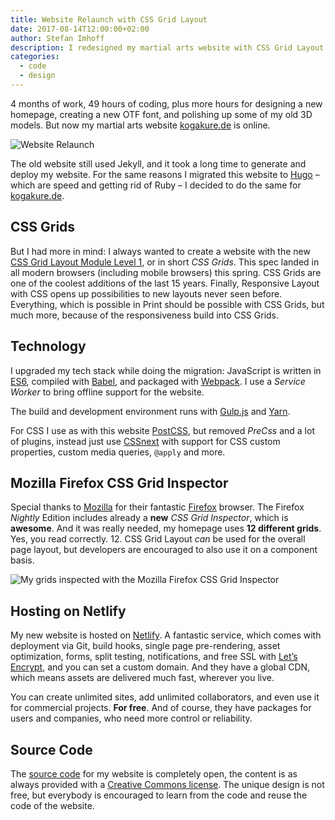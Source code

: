 ```yaml
---
title: Website Relaunch with CSS Grid Layout
date: 2017-08-14T12:00:00+02:00
author: Stefan Imhoff
description: I redesigned my martial arts website with CSS Grid Layout and added a Service Worker.
categories:
  - code
  - design
---
```


4 months of work, 49 hours of coding, plus more hours for designing a new homepage, creating a new OTF font, and polishing up some of my old 3D models. But now my martial arts website [kogakure.de](https://www.kogakure.de/) is online.

![Website Relaunch](/assets/images/posts/kogakure-2017.jpg)

The old website still used Jekyll, and it took a long time to generate and deploy my website. For the same reasons I migrated this website to [Hugo] – which are speed and getting rid of Ruby – I decided to do the same for [kogakure.de].

## CSS Grids

But I had more in mind: I always wanted to create a website with the new [CSS Grid Layout Module Level 1], or in short _CSS Grids_. This spec landed in all modern browsers (including mobile browsers) this spring. CSS Grids are one of the coolest additions of the last 15 years. Finally, Responsive Layout with CSS opens up possibilities to new layouts never seen before. Everything, which is possible in Print should be possible with CSS Grids, but much more, because of the responsiveness build into CSS Grids.

## Technology

I upgraded my tech stack while doing the migration: JavaScript is written in [ES6], compiled with [Babel], and packaged with [Webpack]. I use a _Service Worker_ to bring offline support for the website.

The build and development environment runs with [Gulp.js] and [Yarn].

For CSS I use as with this website [PostCSS], but removed _PreCss_ and a lot of plugins, instead just use [CSSnext] with support for CSS custom properties, custom media queries, `@apply` and more.

## Mozilla Firefox CSS Grid Inspector

Special thanks to [Mozilla] for their fantastic [Firefox] browser. The Firefox _Nightly_ Edition includes already a **new** _CSS Grid Inspector_, which is **awesome**. And it was really needed, my homepage uses **12 different grids**. Yes, you read correctly. 12. CSS Grid Layout _can_ be used for the overall page layout, but developers are encouraged to also use it on a component basis.

![My grids inspected with the Mozilla Firefox CSS Grid Inspector](/assets/images/posts/css-grid-inspector.jpg)

## Hosting on Netlify

My new website is hosted on [Netlify]. A fantastic service, which comes with deployment via Git, build hooks, single page pre-rendering, asset optimization, forms, split testing, notifications, and free SSL with [Let’s Encrypt], and you can set a custom domain. And they have a global CDN, which means assets are delivered much fast, wherever you live.

You can create unlimited sites, add unlimited collaborators, and even use it for commercial projects. **For free**. And of course, they have packages for users and companies, who need more control or reliability.

## Source Code

The [source code] for my website is completely open, the content is as always provided with a [Creative Commons license]. The unique design is not free, but everybody is encouraged to learn from the code and reuse the code of the website.

[hugo]: https://gohugo.io/
[kogakure.de]: https://www.kogakure.de/
[css grid layout module level 1]: https://www.w3.org/TR/css-grid-1/
[es6]: http://es6-features.org/
[babel]: https://babeljs.io/
[webpack]: https://webpack.js.org/
[gulp.js]: https://gulpjs.com/
[yarn]: https://yarnpkg.com/
[postcss]: https://postcss.org/
[cssnext]: http://cssnext.io/
[mozilla]: https://www.mozilla.org/
[firefox]: https://www.mozilla.org/firefox/
[netlify]: https://www.netlify.com/
[let’s encrypt]: https://letsencrypt.org/
[source code]: https://github.com/kogakure/website-hugo-kogakure.de
[creative commons license]: https://creativecommons.org/licenses/by-nc/3.0/
